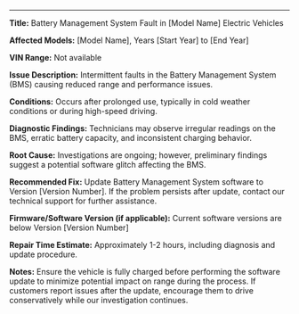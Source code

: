 ---

**Title:** Battery Management System Fault in [Model Name] Electric Vehicles

**Affected Models:** [Model Name], Years [Start Year] to [End Year]

**VIN Range:** Not available

**Issue Description:** Intermittent faults in the Battery Management System (BMS) causing reduced range and performance issues.

**Conditions:** Occurs after prolonged use, typically in cold weather conditions or during high-speed driving.

**Diagnostic Findings:** Technicians may observe irregular readings on the BMS, erratic battery capacity, and inconsistent charging behavior.

**Root Cause:** Investigations are ongoing; however, preliminary findings suggest a potential software glitch affecting the BMS.

**Recommended Fix:** Update Battery Management System software to Version [Version Number]. If the problem persists after update, contact our technical support for further assistance.

**Firmware/Software Version (if applicable):** Current software versions are below Version [Version Number]

**Repair Time Estimate:** Approximately 1-2 hours, including diagnosis and update procedure.

**Notes:** Ensure the vehicle is fully charged before performing the software update to minimize potential impact on range during the process. If customers report issues after the update, encourage them to drive conservatively while our investigation continues.